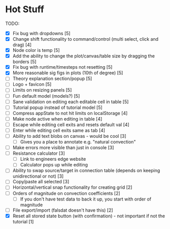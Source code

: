 # Hot Stuff

TODO:
- [x] Fix bug with dropdowns [5]
- [x] Change shift functionality to command/control (multi select, click and drag) [4]
- [x] Node color is temp [5]
- [x] Add the ability to change the plot/canvas/table size by dragging the borders [5]
- [x] Fix bug with runtime/timesteps not resetting [5]
- [x] More reasonable sig figs in plots (10th of degree) [5]
- [ ] Theory explanation section/popup [5]
- [ ] Logo + favicon [5]
- [ ] Limits on resizing panels [5]
- [ ] Fun default model (models?) [5]
- [ ] Sane validation on editing each editable cell in table [5]
- [ ] Tutorial popup instead of tutorial model [5]
- [ ] Compress appState to not hit limits on localStorage [4]
- [ ] Make node active when editing in table [4]
- [ ] Escape while editing cell exits and resets default val [4]
- [ ] Enter while editing cell exits same as tab [4]
- [ ] Ability to add text blobs on canvas - would be cool [3]
  - [ ] Gives you a place to annotate e.g. "natural convection"
- [ ] Make errors more visible than just in console [3]
- [ ] Resistance calculator [3]
    - [ ] Link to engineers edge website
    - [ ] Calculator pops up while editing
- [ ] Ability to swap source/target in connection table (depends on keeping unidirectional or not) [3]
- [ ] Copy/paste all selected [3]
- [ ] Horizontal/vertical snap functionality for creating grid [2]
- [ ] Orders of magnitude on convection coefficients [2]
  - [ ] If you don't have test data to back it up, you start with order of magnitude
- [ ] File export/import (falsdat doesn't have this) [2]
- [x] Reset all stored state button (with confirmation) - not important if not the tutorial [1]
